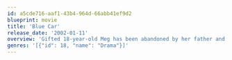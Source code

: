 ```yaml
---
id: a5cde716-aaf1-43b4-964d-66abb41ef9d2
blueprint: movie
title: 'Blue Car'
release_date: '2002-01-11'
overview: 'Gifted 18-year-old Meg has been abandoned by her father and neglected by her hardworking mother. Left to care for her emotionally disturbed younger sister, her world begins to unravel. She finds an outlet in writing poetry and support from her English teacher, Mr. Auster. But what started out as a mentoring relationship begins to get a bit more complex.'
genres: '[{"id": 18, "name": "Drama"}]'
---
```

